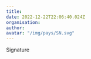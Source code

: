 ```yaml
---
title: 
date: 2022-12-22T22:06:40.024Z
organisation: 
author: 
avatar: "/img/pays/SN.svg"
---
```


Signature 